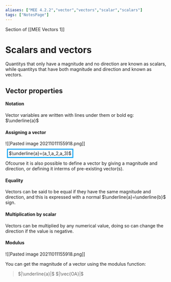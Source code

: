 ```yaml
---
aliases: ["MEE 4.2.2","vector","vectors","scalar","scalars"]
tags: ["NotesPage"]
---
```


Section of [[MEE Vectors 1]]

# Scalars and vectors

Quantitys that only have a magnitude and no direction are known as scalars, while quantitys that have both magnitude and direction and known as vectors.

## Vector properties

#### Notation
Vector variables are written with lines under them or bold eg: $\underline{a}$

#### Assigning a vector
![[Pasted image 20211011155918.png]]

<span style="border-color:#0ba7f4;border-style:solid;margin-inline:5px;padding:3px"> $\underline{a}=(a_1,a_2,a_3)$ </span>

Ofcourse it is also possible to define a vector by giving a magnitude and direction, or defining it interms of pre-existing vector(s).

#### Equality

Vectors can be said to be equal if they have the same magnitude and direction, and this is expressed with a normal $\underline{a}=\underline{b}$ sign.

#### Multiplication by scalar

Vectors can be multiplied by any numerical value, doing so can change the direction if the value is negative.

#### Modulus
![[Pasted image 20211011155918.png]]

You can get the magnitude of a vector using the modulus function:
> $|\underline{a}|$
> $|\vec{OA}|$ 

